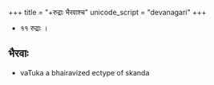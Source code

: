 +++
title = "+रुद्राः भैरवाश्च"
unicode_script = "devanagari"
+++

- ११ रुद्राः । 


## भैरवाः
- vaTuka a bhairavized ectype of skanda
